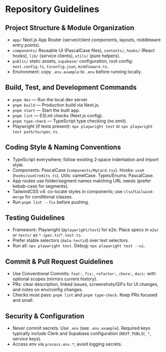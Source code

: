 # Repository Guidelines

## Project Structure & Module Organization
- `app/` Next.js App Router (server/client components, layouts, middleware entry points).
- `components/` Reusable UI (PascalCase files), `contexts/`, `hooks/` (React hooks), `lib/` (service clients), `utils/` (pure helpers).
- `public/` static assets, `supabase/` configuration, root config: `next.config.ts`, `tsconfig.json`, `middleware.ts`.
- Environment: copy `.env.example` to `.env` before running locally.

## Build, Test, and Development Commands
- `pnpm dev` — Run the local dev server.
- `pnpm build` — Production build via Next.js.
- `pnpm start` — Start the built app.
- `pnpm lint` — ESLint checks (Next.js config).
- `pnpm type-check` — TypeScript type checking (no emit).
- Playwright (if tests present): `npx playwright test` or `npx playwright test path/to/spec.ts`.

## Coding Style & Naming Conventions
- TypeScript everywhere; follow existing 2‑space indentation and import style.
- Components: PascalCase (`components/MyCard.tsx`). Hooks: `useX` (`hooks/useCredits.ts`). Utils: camelCase. Types/Enums: PascalCase.
- App routes use folder/segment names matching URL needs (prefer kebab-case for segments).
- TailwindCSS v4: co-locate styles in components; use `clsx`/`tailwind-merge` for conditional classes.
- Run `pnpm lint --fix` before pushing.

## Testing Guidelines
- Framework: Playwright (`@playwright/test`) for e2e. Place specs in `e2e/` or `tests/` as `*.spec.ts`/`*.test.ts`.
- Prefer stable selectors (`data-testid`) over text selectors.
- Run all: `npx playwright test`. Debug: `npx playwright test --ui`.

## Commit & Pull Request Guidelines
- Use Conventional Commits: `feat:`, `fix:`, `refactor:`, `chore:`, `docs:` with optional scopes (mirrors current history).
- PRs: clear description, linked issues, screenshots/GIFs for UI changes, and notes on env/config changes.
- Checks must pass: `pnpm lint` and `pnpm type-check`. Keep PRs focused and small.

## Security & Configuration
- Never commit secrets. Use `.env` (see `.env.example`). Required keys typically include Clerk and Supabase configuration (`NEXT_PUBLIC_*`, service keys).
- Access env via `process.env.*`; avoid logging secrets.
